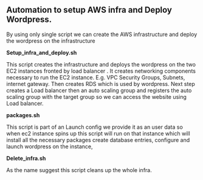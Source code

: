 ## Automation to setup AWS infra and Deploy Wordpress.

By using only single script we can create the AWS infrastructure and deploy the wordpress on the infrastructure

**Setup_infra_and_deploy.sh**

This script creates the infrastructure and deploys the wordpress on the two EC2 instances fronted by load balancer .
It creates networking components necessary to run the EC2 instance. E.g. VPC Security Groups, Subnets, internet gateway. 
Then creates RDS which is used by wordpress.
Next step creates a Load balancer then an auto scaling group and registers the auto scaling group with the target group so we can access the website using Load balancer.

**packages.sh**

This script is part of an Launch config we provide it as an user data so when ec2 instance spins up this script will run on that instance which will  install all the necessary packages create database entries, configure and launch wordpress on the instance,

**Delete_infra.sh**

As the name suggest this script cleans up the whole infra.

